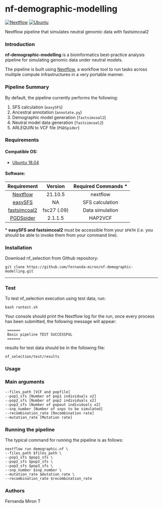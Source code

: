 
# **nf-demographic-modelling**

[![Nextflow](https://img.shields.io/badge/nextflow-%E2%89%A521.10.5-green.svg)](https://www.nextflow.io/)
[![Ubuntu](https://img.shields.io/badge/ubuntu-%E2%89%A518.04-orange.svg)](https://ubuntu.com/download)

Nextflow pipeline that simulates neutral genomic data with fastsimcoal2

### **Introduction**

**nf-demographic-modelling** is a bioinformatics best-practice analysis pipeline for simulating
genomic data under neutral models. 

The pipeline is built using [Nextflow](https://www.nextflow.io), a workflow tool to run tasks across multiple compute infrastructures in a very portable manner.

### **Pipeline Summary**

By default, the pipeline currently performs the following:

1. SFS calculation (`easySFS`)
2. Ancestral annotation (`annotate.py`)
3. Demographic model generation (`fastsimcoal2`)
4. Neutral model data generation (`fastsimcoal2`)
5. ARLEQUIN to VCF file (`PGDSpider`)

### **Requirements**


#### Compatible OS:

-   [Ubuntu 18.04 ](http://releases.ubuntu.com/18.04/)

#### Software:

|                    Requirement                     |          Version           |  Required Commands \*  |
|:--------------------------------------------------:|:--------------------------:|:----------------------:|
|        [Nextflow](https://www.nextflow.io/)        |          21.10.5           |        nextflow        |
| [easySFS](https://github.com/isaacovercast/easySFS)       |          NA          | SFS calculation   |
| [fastsimcoal2](http://cmpg.unibe.ch/software/fastsimcoal27/)       |          fsc27 (.09)           | Data simulation  |
|          [PGDSpider](http://www.cmpg.unibe.ch/software/PGDSpider/)           |           2.1.1.5            | HAP2VCF  |



\* **easySFS and fastsimcoal2** must be accessible from your `$PATH` (*i.e.* you
should be able to invoke them from your command line).

### **Installation**

Download nf_selection from Github repository:

    git clone https://github.com/fernanda-miron/nf-demographic-modelling.git

------------------------------------------------------------------------

### **Test**

To test nf_selection execution using test data, run:

    bash runtest.sh

Your console should print the Nextflow log for the run, once every
process has been submitted, the following message will appear:

     ======
     Basic pipeline TEST SUCCESSFUL
     ======

results for test data should be in the following file:

    nf_selection/test/results
    
### **Usage**

### **Main arguments**

    --files_path [VCF and popfile]
    --pop1_sfs [Number of pop1 individuals x2]
    --pop2_sfs [Number of pop2 individuals x2]
    --pop3_sfs [Number of popout individuals x2]
    --snp_number [Number of snps to be simulated]
    --recombination_rate [Recombination rate]
    --mutation_rate [Mutation rate]
    
### **Running the pipeline**
The typical command for running the pipeline is as follows:

    nextflow run demographic.nf \
	--files_path $files_path \
	--pop1_sfs $pop1_sfs \
	--pop2_sfs $pop2_sfs \
	--pop3_sfs $pop3_sfs \
	--snp_number $snp_number \
	--mutation_rate $mutation_rate \
	--recombination_rate $recombination_rate

### **Authors**

Fernanda Miron T